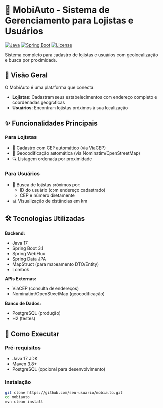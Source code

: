 # 🚗 MobiAuto - Sistema de Gerenciamento para Lojistas e Usuários

[![Java](https://img.shields.io/badge/Java-17%2B-blue)](https://java.com)
[![Spring Boot](https://img.shields.io/badge/Spring_Boot-3.1.5-green)](https://spring.io/projects/spring-boot)
[![License](https://img.shields.io/badge/License-MIT-yellow)](https://opensource.org/licenses/MIT)

Sistema completo para cadastro de lojistas e usuários com geolocalização e busca por proximidade.

## 📌 Visão Geral

O MobiAuto é uma plataforma que conecta:
- **Lojistas**: Cadastram seus estabelecimentos com endereço completo e coordenadas geográficas
- **Usuários**: Encontram lojistas próximos à sua localização

## ✨ Funcionalidades Principais

### Para Lojistas
- 📝 Cadastro com CEP automático (via ViaCEP)
- 📍 Geocodificação automática (via Nominatim/OpenStreetMap)
- 🔍 Listagem ordenada por proximidade

### Para Usuários
- 🔎 Busca de lojistas próximos por:
  - ID do usuário (com endereço cadastrado)
  - CEP e número diretamente
- 📊 Visualização de distâncias em km

## 🛠️ Tecnologias Utilizadas

**Backend:**
- Java 17
- Spring Boot 3.1
- Spring WebFlux
- Spring Data JPA
- MapStruct (para mapeamento DTO/Entity)
- Lombok

**APIs Externas:**
- ViaCEP (consulta de endereços)
- Nominatim/OpenStreetMap (geocodificação)

**Banco de Dados:**
- PostgreSQL (produção)
- H2 (testes)

## 🚀 Como Executar

### Pré-requisitos
- Java 17 JDK
- Maven 3.8+
- PostgreSQL (opcional para desenvolvimento)

### Instalação
```bash
git clone https://github.com/seu-usuario/mobiauto.git
cd mobiauto
mvn clean install
